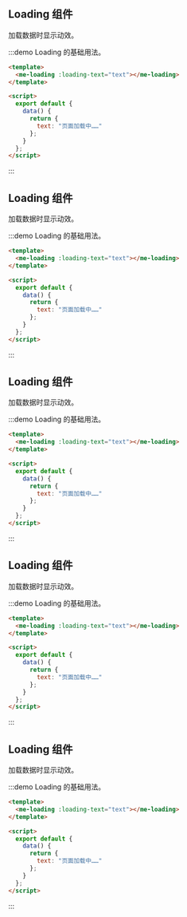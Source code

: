 ## Loading 组件

加载数据时显示动效。

:::demo Loading 的基础用法。

```html
<template>
  <me-loading :loading-text="text"></me-loading>
</template>

<script>
  export default {
    data() {
      return {
        text: "页面加载中……"
      };
    }
  };
</script>
```

:::

## Loading 组件

加载数据时显示动效。

:::demo Loading 的基础用法。

```html
<template>
  <me-loading :loading-text="text"></me-loading>
</template>

<script>
  export default {
    data() {
      return {
        text: "页面加载中……"
      };
    }
  };
</script>
```

:::

## Loading 组件

加载数据时显示动效。

:::demo Loading 的基础用法。

```html
<template>
  <me-loading :loading-text="text"></me-loading>
</template>

<script>
  export default {
    data() {
      return {
        text: "页面加载中……"
      };
    }
  };
</script>
```

:::

## Loading 组件

加载数据时显示动效。

:::demo Loading 的基础用法。

```html
<template>
  <me-loading :loading-text="text"></me-loading>
</template>

<script>
  export default {
    data() {
      return {
        text: "页面加载中……"
      };
    }
  };
</script>
```

:::

## Loading 组件

加载数据时显示动效。

:::demo Loading 的基础用法。

```html
<template>
  <me-loading :loading-text="text"></me-loading>
</template>

<script>
  export default {
    data() {
      return {
        text: "页面加载中……"
      };
    }
  };
</script>
```

:::
